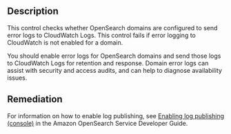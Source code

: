 ## Description

This control checks whether OpenSearch domains are configured to send error logs to CloudWatch Logs. This control fails if error logging to CloudWatch is not enabled for a domain.

You should enable error logs for OpenSearch domains and send those logs to CloudWatch Logs for retention and response. Domain error logs can assist with security and access audits, and can help to diagnose availability issues.

## Remediation

For information on how to enable log publishing, see [Enabling log publishing (console)](https://docs.aws.amazon.com/opensearch-service/latest/developerguide/createdomain-configure-slow-logs.html#createdomain-configure-slow-logs-console) in the Amazon OpenSearch Service Developer Guide.